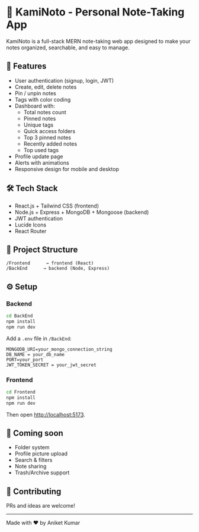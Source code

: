 
# 📝 KamiNoto - Personal Note-Taking App

KamiNoto is a full-stack MERN note-taking web app designed to make your notes organized, searchable, and easy to manage.

## 🚀 Features

- User authentication (signup, login, JWT)
- Create, edit, delete notes
- Pin / unpin notes
- Tags with color coding
- Dashboard with:
  - Total notes count
  - Pinned notes
  - Unique tags
  - Quick access folders
  - Top 3 pinned notes
  - Recently added notes
  - Top used tags
- Profile update page
- Alerts with animations
- Responsive design for mobile and desktop

## 🛠️ Tech Stack

- React.js + Tailwind CSS (frontend)
- Node.js + Express + MongoDB + Mongoose (backend)
- JWT authentication
- Lucide Icons
- React Router

## 📂 Project Structure

```
/Frontend      → frontend (React)
/BackEnd      → backend (Node, Express)
```

## ⚙️ Setup

### Backend

```bash
cd BackEnd
npm install
npm run dev
```
Add a `.env` file in `/BackEnd`:

```
MONGODB_URI=your_mongo_connection_string
DB_NAME = your_db_name
PORT=your_port
JWT_TOKEN_SECRET = your_jwt_secret
```
### Frontend

```bash
cd Frontend
npm install
npm run dev
```

Then open [http://localhost:5173](http://localhost:5173).

## 🌟 Coming soon

- Folder system
- Profile picture upload
- Search & filters
- Note sharing
- Trash/Archive support

## 🤝 Contributing

PRs and ideas are welcome!

---

Made with ❤️ by Aniket Kumar

